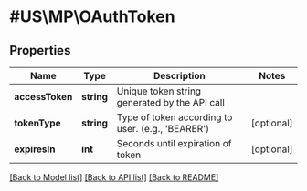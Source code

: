 # #US\MP\OAuthToken

## Properties

Name | Type | Description | Notes
------------ | ------------- | ------------- | -------------
**accessToken** | **string** | Unique token string generated by the API call |
**tokenType** | **string** | Type of token according to user. (e.g., 'BEARER') | [optional]
**expiresIn** | **int** | Seconds until expiration of token | [optional]


[[Back to Model list]](../) [[Back to API list]](../../Api/US/MP) [[Back to README]](../../README.md)
